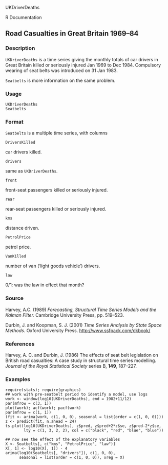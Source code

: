 UKDriverDeaths

R Documentation

##  Road Casualties in Great Britain 1969–84

### Description

`UKDriverDeaths` is a time series giving the monthly totals of car drivers in
Great Britain killed or seriously injured Jan 1969 to Dec 1984. Compulsory
wearing of seat belts was introduced on 31 Jan 1983.

`Seatbelts` is more information on the same problem.

### Usage

    
    UKDriverDeaths
    Seatbelts

### Format

`Seatbelts` is a multiple time series, with columns

`DriversKilled`

car drivers killed.

`drivers`

same as `UKDriverDeaths`.

`front`

front-seat passengers killed or seriously injured.

`rear`

rear-seat passengers killed or seriously injured.

`kms`

distance driven.

`PetrolPrice`

petrol price.

`VanKilled`

number of van (‘light goods vehicle’) drivers.

`law`

0/1: was the law in effect that month?

### Source

Harvey, A.C. (1989) _Forecasting, Structural Time Series Models and the Kalman
Filter._ Cambridge University Press, pp. 519–523.

Durbin, J. and Koopman, S. J. (2001) _Time Series Analysis by State Space
Methods._ Oxford University Press. <http://www.ssfpack.com/dkbook/>

### References

Harvey, A. C. and Durbin, J. (1986) The effects of seat belt legislation on
British road casualties: A case study in structural time series modelling.
_Journal of the Royal Statistical Society_ series B, **149**, 187–227.

### Examples

    
    require(stats); require(graphics)
    ## work with pre-seatbelt period to identify a model, use logs
    work <- window(log10(UKDriverDeaths), end = 1982+11/12)
    par(mfrow = c(3, 1))
    plot(work); acf(work); pacf(work)
    par(mfrow = c(1, 1))
    (fit <- arima(work, c(1, 0, 0), seasonal = list(order = c(1, 0, 0))))
    z <- predict(fit, n.ahead = 24)
    ts.plot(log10(UKDriverDeaths), z$pred, z$pred+2*z$se, z$pred-2*z$se,
            lty = c(1, 3, 2, 2), col = c("black", "red", "blue", "blue"))
    
    ## now see the effect of the explanatory variables
    X <- Seatbelts[, c("kms", "PetrolPrice", "law")]
    X[, 1] <- log10(X[, 1]) - 4
    arima(log10(Seatbelts[, "drivers"]), c(1, 0, 0),
          seasonal = list(order = c(1, 0, 0)), xreg = X)

